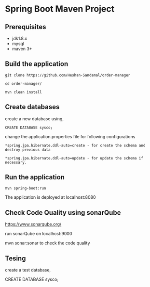 # Spring Boot Maven Project

## Prerequisites

- jdk1.8.x
- mysql
- maven 3+

## Build the application

```
git clone https://github.com/Heshan-Sandamal/order-manager

cd order-manager/

mvn clean install
```

## Create databases

create a new database using,

```
CREATE DATABASE sysco;
```

change the application.properties file for following configurations

```
*spring.jpa.hibernate.ddl-auto=create - for create the schema and destroy previous data

*spring.jpa.hibernate.ddl-auto=update - for update the schema if necessary.
```

## Run the application

```
mvn spring-boot:run
```

The application is deployed at localhost:8080

## Check Code Quality using  sonarQube

https://www.sonarqube.org/

run sonarQube on localhost:9000

mvn sonar:sonar  to check the code quality

## Tesing

create a test database,

CREATE DATABASE sysco;
